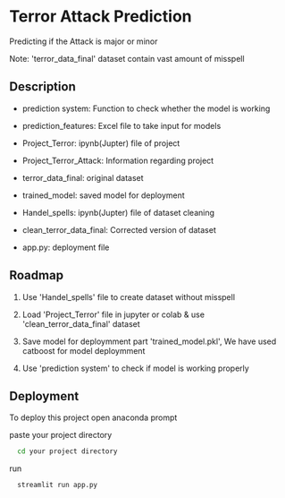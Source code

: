 
# Terror Attack Prediction

Predicting if the Attack is major or minor

Note: 'terror_data_final' dataset contain vast amount of misspell 




## Description



- prediction system: Function to check whether the model is working 

- prediction_features: Excel file to take input for models

-  Project_Terror: ipynb(Jupter) file of project

- Project_Terror_Attack: Information regarding project

- terror_data_final: original dataset

- trained_model: saved model for deployment

- Handel_spells: ipynb(Jupter) file of dataset cleaning

- clean_terror_data_final: Corrected version of dataset

- app.py: deployment file


## Roadmap

1. Use 'Handel_spells' file to create dataset without misspell

2. Load 'Project_Terror' file in jupyter or colab & use 'clean_terror_data_final' dataset

3. Save model for deploymment part 'trained_model.pkl', We have used catboost for model deploymment

4. Use 'prediction system' to check if model is working properly 


## Deployment

To deploy this project open anaconda prompt 

paste your project directory
```bash
  cd your project directory
```
run 
```bash
  streamlit run app.py
```


